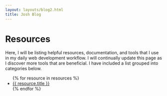 ```yaml
---
layout: layouts/blog2.html
title: Josh Blog
---
```

# Resources

Here, I will be listing helpful resources, documentation, and tools that I use in my daily web development
workflow. I will continually update this page as I discover more tools that are beneficial. I have included a list grouped into categories below.

<ResourcesLinksOutput />

<ResourcesOutput />

<ul>
{% for resource in resources %}
    <li><a href="{{resource.url}}">{{ resource.title }}</a></li>
  {% endfor %}
</ul>